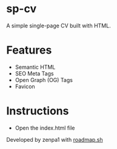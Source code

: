 # sp-cv
A simple single-page CV built with HTML.

# Features
- Semantic HTML
- SEO Meta Tags
- Open Graph (OG) Tags
- Favicon

# Instructions
- Open the index.html file

Developed by zenpa1 with [roadmap.sh](https://roadmap.sh/projects/single-page-cv)
